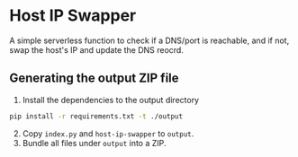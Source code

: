 # Host IP Swapper
A simple serverless function to check if a DNS/port is reachable, and if not, swap the host's IP and update the DNS reocrd.

## Generating the output ZIP file
1. Install the dependencies to the output directory
```bash
pip install -r requirements.txt -t ./output
```
2. Copy `index.py` and `host-ip-swapper` to `output`.
3. Bundle all files under `output` into a ZIP.
